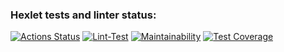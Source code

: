 ### Hexlet tests and linter status:
[![Actions Status](https://github.com/SergeyKapinus/python-project-lvl2/actions/workflows/hexlet-check.yml/badge.svg)](https://github.com/SergeyKapinus/python-project-lvl2/actions)
[![Lint-Test](https://github.com/SergeyKapinus/python-project-lvl2/actions/workflows/running-tests.yml/badge.svg)](https://github.com/SergeyKapinus/python-project-lvl2/actions/workflows/running-tests.yml)
[![Maintainability](https://api.codeclimate.com/v1/badges/c4644afa8e7552bae643/maintainability)](https://codeclimate.com/github/SergeyKapinus/python-project-lvl2/maintainability)
[![Test Coverage](https://api.codeclimate.com/v1/badges/c4644afa8e7552bae643/test_coverage)](https://codeclimate.com/github/SergeyKapinus/python-project-lvl2/test_coverage)
